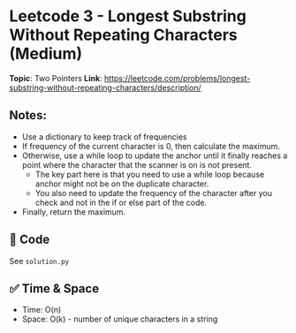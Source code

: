 # Leetcode 3 - Longest Substring Without Repeating Characters (Medium)

**Topic**: Two Pointers 
**Link**: https://leetcode.com/problems/longest-substring-without-repeating-characters/description/

## Notes: 
 - Use a dictionary to keep track of frequencies
 - If frequency of the current character is 0, then calculate the maximum. 
 - Otherwise, use a while loop to update the anchor until it finally reaches a point where the character that the scanner is on is not present. 
    - The key part here is that you need to use a while loop because anchor might not be on the duplicate character. 
    - You also need to update the frequency of the character after you check and not in the if or else part of the code. 
 - Finally, return the maximum. 

## 🧪 Code
See `solution.py`

## ✅ Time & Space
- Time: O(n)
- Space: O(k) - number of unique characters in a string